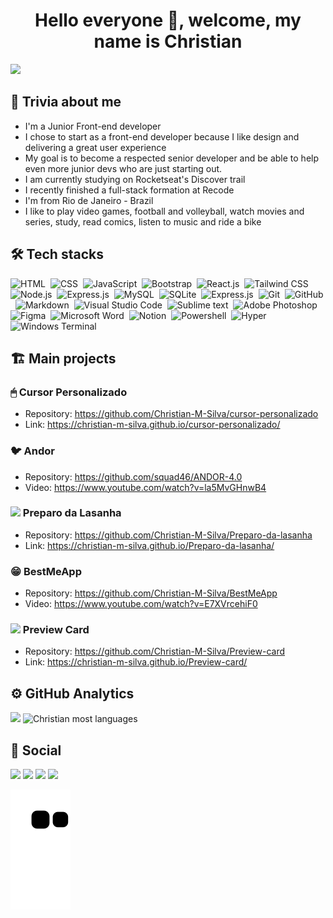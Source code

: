 <h1 align="center">Hello everyone 🖖, welcome, my name is Christian</h1>

<img src="https://user-images.githubusercontent.com/74038190/225813708-98b745f2-7d22-48cf-9150-083f1b00d6c9.gif">

## 🤔 Trivia about me

- I'm a Junior Front-end developer
- I chose to start as a front-end developer because I like design and delivering a great user experience
- My goal is to become a respected senior developer and be able to help even more junior devs who are just starting out.
- I am currently studying on Rocketseat's Discover trail
- I recently finished a full-stack formation at Recode
-	I'm from Rio de Janeiro - Brazil
- I like to play video games, football and volleyball, watch movies and series, study, read comics, listen to music and ride a bike

## 🛠 Tech stacks

![HTML](https://img.shields.io/badge/HTML5-E34F26?style=for-the-badge&logo=html5&logoColor=white)&nbsp;
![CSS](https://img.shields.io/badge/CSS-239120?&style=for-the-badge&logo=css3&logoColor=white)&nbsp;
![JavaScript](https://img.shields.io/badge/JavaScript-F7DF1E?style=for-the-badge&logo=javascript&logoColor=black)&nbsp;
![Bootstrap](https://img.shields.io/badge/Bootstrap-563D7C?style=for-the-badge&logo=bootstrap&logoColor=white)&nbsp;
![React.js](https://img.shields.io/badge/React-20232A?style=for-the-badge&logo=react&logoColor=61DAFB)&nbsp;
![Tailwind CSS](https://img.shields.io/badge/Tailwind_CSS-38B2AC?style=for-the-badge&logo=tailwind-css&logoColor=white)&nbsp;
![Node.js](https://img.shields.io/badge/Node.js-43853D?style=for-the-badge&logo=node.js&logoColor=white)&nbsp;
![Express.js](https://img.shields.io/badge/Express.js-404D59?style=for-the-badge)&nbsp;
![MySQL](https://img.shields.io/badge/MySQL-005C84?style=for-the-badge&logo=mysql&logoColor=white)&nbsp;
![SQLite](https://img.shields.io/badge/SQLite-07405E?style=for-the-badge&logo=sqlite&logoColor=white)&nbsp;
![Express.js](https://img.shields.io/badge/Microsoft%20SQL%20Server-CC2927?style=for-the-badge&logo=microsoft%20sql%20server&logoColor=white)&nbsp;
![Git](https://img.shields.io/badge/GIT-E44C30?style=for-the-badge&logo=git&logoColor=white)&nbsp;
![GitHub](https://img.shields.io/badge/GitHub-100000?style=for-the-badge&logo=github&logoColor=white)&nbsp;
![Markdown](https://img.shields.io/badge/Markdown-000000?style=for-the-badge&logo=markdown&logoColor=white)&nbsp;
![Visual Studio Code](https://img.shields.io/badge/Visual_Studio_Code-0078D4?style=for-the-badge&logo=visual%20studio%20code&logoColor=white)&nbsp;
![Sublime text](https://img.shields.io/badge/sublime_text-%23575757.svg?&style=for-the-badge&logo=sublime-text&logoColor=important)&nbsp;
![Adobe Photoshop](https://img.shields.io/badge/Adobe%20Photoshop-31A8FF?style=for-the-badge&logo=Adobe%20Photoshop&logoColor=black)&nbsp;
![Figma](https://img.shields.io/badge/Figma-F24E1E?style=for-the-badge&logo=figma&logoColor=white)&nbsp;
![Microsoft Word](https://img.shields.io/badge/Microsoft_Word-2B579A?style=for-the-badge&logo=microsoft-word&logoColor=white)&nbsp;
![Notion](https://img.shields.io/badge/Notion-000000?style=for-the-badge&logo=notion&logoColor=white)&nbsp;
![Powershell](https://img.shields.io/badge/Powershell-2CA5E0?style=for-the-badge&logo=powershell&logoColor=white)&nbsp;
![Hyper](https://img.shields.io/badge/Hyper-000000?style=for-the-badge&logo=hyper&logoColor=white)&nbsp;
![Windows Terminal](https://img.shields.io/badge/windows%20terminal-4D4D4D?style=for-the-badge&logo=windows%20terminal&logoColor=white)&nbsp;

## 🏗 Main projects

### 🖱 Cursor Personalizado
 - Repository: https://github.com/Christian-M-Silva/cursor-personalizado
 - Link: https://christian-m-silva.github.io/cursor-personalizado/

### 🐦 Andor
 - Repository: https://github.com/squad46/ANDOR-4.0
 - Video: https://www.youtube.com/watch?v=la5MvGHnwB4

### <img height="20" src="https://user-images.githubusercontent.com/80538257/168588194-0925043a-b804-48b2-8f1c-f7ebbe621624.png"/> Preparo da Lasanha 
 - Repository: https://github.com/Christian-M-Silva/Preparo-da-lasanha
 - Link: https://christian-m-silva.github.io/Preparo-da-lasanha/

### 😁 BestMeApp
 - Repository: https://github.com/Christian-M-Silva/BestMeApp
 - Video: https://www.youtube.com/watch?v=E7XVrcehiF0

### <img height="20" src="https://user-images.githubusercontent.com/80538257/168589123-94865006-63dc-4f42-844f-8062765938d9.png"/> Preview Card
 - Repository: https://github.com/Christian-M-Silva/Preview-card
 - Link: https://christian-m-silva.github.io/Preview-card/

## ⚙️ GitHub Analytics
<div style="display: inline">
 <img height="175em" src="https://github-readme-stats.vercel.app/api?username=Christian-M-Silva&show_icons=true&theme=gotham&include_all_commits=true&count_private=true"/> 
 <img height="175em" src="https://github-readme-stats.vercel.app/api/top-langs/?username=Christian-M-Silva&layout=compact&langs_count=7&theme=github_dark" alt="Christian most languages"/>
</div>

## 📱 Social
<div style="display: inline">
    <a href="https://www.instagram.com/apredizti/" target="_blank"><img src="https://img.shields.io/badge/-Instagram-%23E4405F?style=for-the-badge&logo=instagram&logoColor=white" target="_blank"></a>
    <a href = "https://github.com/Christian-M-Silva"><img src="https://img.shields.io/badge/GitHub-100000?style=for-the-badge&logo=github&logoColor=white"></a>
    <a href="https://www.linkedin.com/in/christian-silva-83172621a" target="_blank"><img src="https://img.shields.io/badge/-LinkedIn-%230077B5?style=for-the-badge&logo=linkedin&logoColor=white" target="_blank"></a> 
 <a href="mailto:christianmoraissilvacms@gmail.com" target="_blank"><img src="https://img.shields.io/badge/Gmail-D14836?style=for-the-badge&logo=gmail&logoColor=white" target="_blank"></a>
 </div>
 
 ![Snake animation](https://github.com/Christian-M-Silva/Christian-M-Silva/blob/output/github-contribution-grid-snake.svg)
